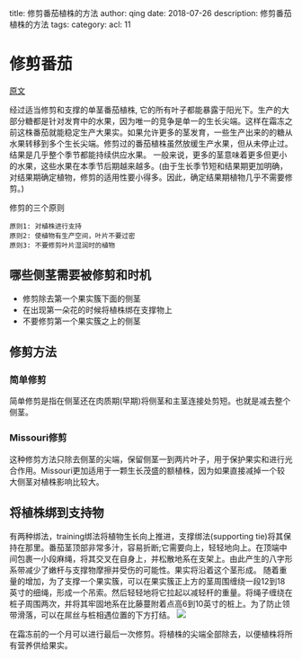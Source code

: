 title: 修剪番茄植株的方法
author: qing
date: 2018-07-26
description: 修剪番茄植株的方法
tags:
category:
acl: 11

# 修剪番茄

[原文](https://finegardening.com/article/pruning-tomatoes)

经过适当修剪和支撑的单茎番茄植株, 它的所有叶子都能暴露于阳光下。生产的大部分糖都是针对发育中的水果，因为唯一的竞争是单一的生长尖端。这样在霜冻之前这株番茄就能稳定生产大果实。如果允许更多的茎发育，一些生产出来的的糖从水果转移到多个生长尖端。修剪过的番茄植株虽然放缓生产水果，但从未停止过。结果是几乎整个季节都能持续供应水果。 一般来说，更多的茎意味着更多但更小的水果，这些水果在本季节后期越来越多。(由于生长季节短和结果期更加明确，对结果期确定植物，修剪的适用性要小得多。因此，确定结果期植物几乎不需要修剪。)

修剪的三个原则

    原则1: 对植株进行支持
    原则2: 使植物有生产空间，叶片不要过密
    原则3: 不要修剪叶片湿润时的植物

## 哪些侧茎需要被修剪和时机

* 修剪除去第一个果实簇下面的侧茎
* 在出现第一朵花的时候将植株绑在支撑物上
* 不要修剪第一个果实簇之上的侧茎

## 修剪方法

### 简单修剪

简单修剪是指在侧茎还在肉质期(早期)将侧茎和主茎连接处剪短。也就是减去整个侧茎。

### Missouri修剪

这种修剪方法只除去侧茎的尖端，保留侧茎一到两片叶子，用于保护果实和进行光合作用。Missouri更加适用于一颗生长茂盛的额植株，因为如果直接减掉一个较大侧茎对植株影响比较大。

## 将植株绑到支持物

有两种绑法，training绑法将植物生长向上推进，支撑绑法(supporting tie)将其保持在那里。番茄茎顶部非常多汁，容易折断;它需要向上，轻轻地向上。在顶端中间包裹一小段麻绳，将其交叉在自身上，并松散地系在支架上。由此产生的八字形系带减少了嫩杆与支撑物摩擦并受伤的可能性。果实将沿着这个茎形成。
随着重量的增加，为了支撑一个果实簇，可以在果实簇正上方的茎周围缠绕一段12到18英寸的细绳，形成一个吊索。然后轻轻地将它拉起以减轻杆的重量。将绳子缠绕在桩子周围两次，并将其牢固地系在比藤蔓附着点高6到10英寸的桩上。为了防止领带滑落，可以在屌丝与桩相遇位置的下方打结。
![](https://s3.amazonaws.com/finegardening.s3.tauntoncloud.com/app/uploads/2018/01/23174611/042027019_xlg.jpg)

在霜冻前的一个月可以进行最后一次修剪。将植株的尖端全部除去，以便植株将所有营养供给果实。
